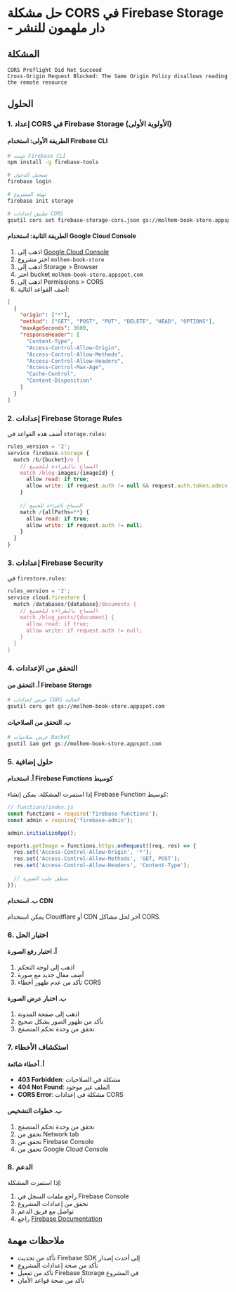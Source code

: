 # حل مشكلة CORS في Firebase Storage - دار ملهمون للنشر

## المشكلة
```
CORS Preflight Did Not Succeed
Cross-Origin Request Blocked: The Same Origin Policy disallows reading the remote resource
```

## الحلول

### 1. إعداد CORS في Firebase Storage (الأولوية الأولى)

#### الطريقة الأولى: استخدام Firebase CLI
```bash
# تثبيت Firebase CLI
npm install -g firebase-tools

# تسجيل الدخول
firebase login

# تهيئة المشروع
firebase init storage

# تطبيق إعدادات CORS
gsutil cors set firebase-storage-cors.json gs://molhem-book-store.appspot.com
```

#### الطريقة الثانية: استخدام Google Cloud Console
1. اذهب إلى [Google Cloud Console](https://console.cloud.google.com/)
2. اختر مشروع `molhem-book-store`
3. اذهب إلى Storage > Browser
4. اختر bucket `molhem-book-store.appspot.com`
5. اذهب إلى Permissions > CORS
6. أضف القواعد التالية:

```json
[
  {
    "origin": ["*"],
    "method": ["GET", "POST", "PUT", "DELETE", "HEAD", "OPTIONS"],
    "maxAgeSeconds": 3600,
    "responseHeader": [
      "Content-Type",
      "Access-Control-Allow-Origin",
      "Access-Control-Allow-Methods",
      "Access-Control-Allow-Headers",
      "Access-Control-Max-Age",
      "Cache-Control",
      "Content-Disposition"
    ]
  }
]
```

### 2. إعدادات Firebase Storage Rules

أضف هذه القواعد في `storage.rules`:

```javascript
rules_version = '2';
service firebase.storage {
  match /b/{bucket}/o {
    // السماح بالقراءة للجميع
    match /blog-images/{imageId} {
      allow read: if true;
      allow write: if request.auth != null && request.auth.token.admin == true;
    }
    
    // السماح بالقراءة للجميع
    match /{allPaths=**} {
      allow read: if true;
      allow write: if request.auth != null;
    }
  }
}
```

### 3. إعدادات Firebase Security

في `firestore.rules`:

```javascript
rules_version = '2';
service cloud.firestore {
  match /databases/{database}/documents {
    // السماح بالقراءة للجميع
    match /blog_posts/{document} {
      allow read: if true;
      allow write: if request.auth != null;
    }
  }
}
```

### 4. التحقق من الإعدادات

#### أ. التحقق من Firebase Storage
```bash
# عرض إعدادات CORS الحالية
gsutil cors get gs://molhem-book-store.appspot.com
```

#### ب. التحقق من الصلاحيات
```bash
# عرض صلاحيات Bucket
gsutil iam get gs://molhem-book-store.appspot.com
```

### 5. حلول إضافية

#### أ. استخدام Firebase Functions كوسيط
إذا استمرت المشكلة، يمكن إنشاء Firebase Function كوسيط:

```javascript
// functions/index.js
const functions = require('firebase-functions');
const admin = require('firebase-admin');

admin.initializeApp();

exports.getImage = functions.https.onRequest((req, res) => {
  res.set('Access-Control-Allow-Origin', '*');
  res.set('Access-Control-Allow-Methods', 'GET, POST');
  res.set('Access-Control-Allow-Headers', 'Content-Type');
  
  // منطق جلب الصورة
});
```

#### ب. استخدام CDN
يمكن استخدام Cloudflare أو CDN آخر لحل مشاكل CORS.

### 6. اختبار الحل

#### أ. اختبار رفع الصورة
1. اذهب إلى لوحة التحكم
2. أضف مقال جديد مع صورة
3. تأكد من عدم ظهور أخطاء CORS

#### ب. اختبار عرض الصورة
1. اذهب إلى صفحة المدونة
2. تأكد من ظهور الصور بشكل صحيح
3. تحقق من وحدة تحكم المتصفح

### 7. استكشاف الأخطاء

#### أ. أخطاء شائعة
- **403 Forbidden**: مشكلة في الصلاحيات
- **404 Not Found**: الملف غير موجود
- **CORS Error**: مشكلة في إعدادات CORS

#### ب. خطوات التشخيص
1. تحقق من وحدة تحكم المتصفح
2. تحقق من Network tab
3. تحقق من Firebase Console
4. تحقق من Google Cloud Console

### 8. الدعم

إذا استمرت المشكلة:
1. راجع ملفات السجل في Firebase Console
2. تحقق من إعدادات المشروع
3. تواصل مع فريق الدعم
4. راجع [Firebase Documentation](https://firebase.google.com/docs/storage)

## ملاحظات مهمة

- تأكد من تحديث Firebase SDK إلى أحدث إصدار
- تأكد من صحة إعدادات المشروع
- تأكد من تفعيل Firebase Storage في المشروع
- تأكد من صحة قواعد الأمان

















